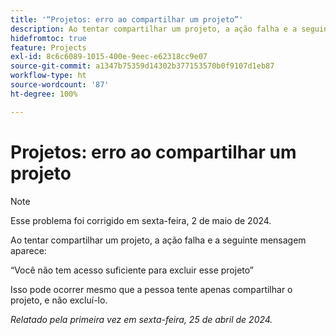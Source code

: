 ```yaml
---
title: '“Projetos: erro ao compartilhar um projeto”'
description: Ao tentar compartilhar um projeto, a ação falha e a seguinte mensagem aparece.
hidefromtoc: true
feature: Projects
exl-id: 8c6c6089-1015-400e-9eec-e62318cc9e07
source-git-commit: a1347b75359d14302b377153570b0f9107d1eb87
workflow-type: ht
source-wordcount: '87'
ht-degree: 100%

---
```


# Projetos: erro ao compartilhar um projeto

>[!NOTE]
>
>Esse problema foi corrigido em sexta-feira, 2 de maio de 2024.

Ao tentar compartilhar um projeto, a ação falha e a seguinte mensagem aparece:

“Você não tem acesso suficiente para excluir esse projeto”

Isso pode ocorrer mesmo que a pessoa tente apenas compartilhar o projeto, e não excluí-lo.

_Relatado pela primeira vez em sexta-feira, 25 de abril de 2024._
